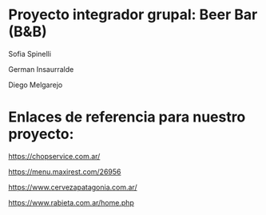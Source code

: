 # Proyecto integrador grupal: Beer Bar (B&B)

Sofia Spinelli

German Insaurralde 

Diego Melgarejo

# Enlaces de referencia para nuestro proyecto:

https://chopservice.com.ar/

https://menu.maxirest.com/26956

https://www.cervezapatagonia.com.ar/

https://www.rabieta.com.ar/home.php
